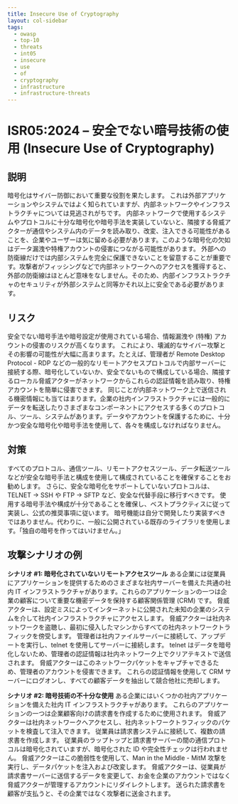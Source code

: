 ```yaml
---
title: Insecure Use of Cryptography
layout: col-sidebar
tags:
  - owasp
  - top-10
  - threats
  - int05
  - insecure
  - use
  - of
  - cryptography
  - infrastructure
  - infrastructure-threats
---
```


# ISR05:2024 – 安全でない暗号技術の使用 (Insecure Use of Cryptography)

## 説明
暗号化はサイバー防御において重要な役割を果たします。
これは外部アプリケーションやシステムではよく知られていますが、内部ネットワークやインフラストラクチャについては見逃されがちです。
内部ネットワークで使用するシステムやプロトコルに十分な暗号化や暗号手法を実装していないと、隣接する脅威アクターが通信やシステム内のデータを読み取り、改変、注入できる可能性があることを、企業やユーザーは気に留める必要があります。このような暗号化の欠如はデータ漏洩や特権アカウントの侵害につながる可能性があります。
外部への防衛線だけでは内部システムを完全に保護できないことを留意することが重要です。攻撃者がフィッシングなどで内部ネットワークへのアクセスを獲得すると、外部の防衛線はほとんど意味をなしません。そのため、内部インフラストラクチャのセキュリティが外部システムと同等かそれ以上に安全である必要があります。


## リスク
安全でない暗号手法や暗号設定が使用されている場合、情報漏洩や (特権) アカウントの侵害のリスクが高くなります。
これにより、壊滅的なサイバー攻撃とその影響の可能性が大幅に高まります。たとえば、管理者が Remote Desktop Protocol - RDP などの一般的なリモートアクセスプロトコルで内部サーバーに接続する際、暗号化していないか、安全でないもので構成している場合、隣接するローカル脅威アクターがネットワークからこれらの認証情報を読み取り、特権アカウントを簡単に侵害できます。
同じことが内部ネットワーク上で送信される機密情報にも当てはまります。企業の社内インフラストラクチャには一般的にデータを転送したりさまざまなコンポーネントにアクセスする多くのプロトコル、ツール、システムがあります。データやアカウントを保護するために、十分かつ安全な暗号化や暗号手法を使用して、各々を構成しなければなりません。


## 対策
すべてのプロトコル、通信ツール、リモートアクセスツール、データ転送ツールなどが安全な暗号手法と構成を使用して構成されていることを確保することをお勧めします。
さらに、安全な暗号化をサポートしていないプロトコルは、TELNET -> SSH や FTP -> SFTP など、安全な代替手段に移行すべきです。
使用する暗号手法や構成が十分であることを確保し、ベストプラクティスに従って実装し、公式の推奨事項に従います。
暗号機能は自分で開発したり実装すべきではありません。代わりに、一般に公開されている既存のライブラリを使用します。「独自の暗号を作ってはいけません。」


## 攻撃シナリオの例
**シナリオ #1: 暗号化されていないリモートアクセスツール**
ある企業には従業員にアプリケーションを提供するためのさまざまな社内サーバーを備えた共通の社内 IT インフラストラクチャがあります。これらのアプリケーションの一つは企業の顧客について重要な機密データを保持する顧客関係管理 (CRM) です。
脅威アクターは、設定ミスによってインターネットに公開された未知の企業のシステムを介して社内インフラストラクチャにアクセスします。
脅威アクターは社内ネットワークを盗聴し、最初に侵入したマシンからすべての社内ネットワークトラフィックを傍受します。
管理者は社内ファイルサーバーに接続して、アップデートを実行し、telnet を使用してサーバーに接続します。
telnet はデータを暗号化しないため、管理者の認証情報は社内ネットワーク上でクリアテキストで送信されます。
脅威アクターはこのネットワークパケットをキャプチャできるため、管理者のアカウントを侵害できます。
これらの認証情報を使用して CRM サーバーにログオンし、すべての顧客データを抽出して競合他社に売却します。

**シナリオ #2: 暗号技術の不十分な使用**
ある企業にはいくつかの社内アプリケーションを備えた社内 IT インフラストラクチャがあります。
これらのアプリケーションの一つは企業顧客向けの請求書を作成するために使用されます。
脅威アクターは社内ネットワークへアクセスし、社内ネットワークトラフィックのパケットを検査して注入できます。
従業員は請求書システムに接続して、複数の請求書を作成します。
従業員のラップトップと請求書サーバーの間の通信プロトコルは暗号化されていますが、暗号化された ID や完全性チェックは行われません。
脅威アクターはこの脆弱性を使用して、Man in the Middle - MitM 攻撃を実行し、データパケットを注入および改変します。
脅威アクターは、従業員が請求書サーバーに送信するデータを変更して、お金を企業のアカウントではなく脅威アクターが管理するアカウントにリダイレクトします。
送られた請求書を顧客が支払うと、その企業ではなく攻撃者に送金されます。
